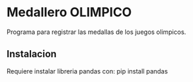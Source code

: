 # Medallero OLIMPICO

Programa para registrar las medallas de los juegos olimpicos.

## Instalacion
Requiere instalar libreria pandas con:
pip install pandas